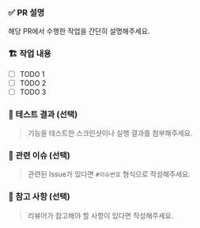 ### ✅ PR 설명

해당 PR에서 수행한 작업을 간단히 설명해주세요.

### 🏗 작업 내용

- [ ] TODO 1
- [ ] TODO 2
- [ ] TODO 3

### 📸 테스트 결과 (선택)

> 기능을 테스트한 스크린샷이나 실행 결과를 첨부해주세요.

### 🔗 관련 이슈 (선택)

> 관련된 Issue가 있다면 `#이슈번호` 형식으로 작성해주세요.

### 🚨 참고 사항 (선택)

> 리뷰어가 참고해야 할 사항이 있다면 작성해주세요.
